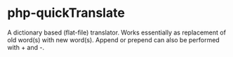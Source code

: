 # php-quickTranslate
A dictionary based (flat-file) translator. Works essentially as replacement of old word(s) with new word(s). Append or prepend can also be performed with + and -.
